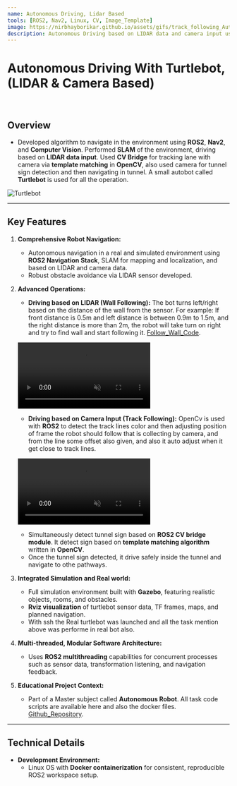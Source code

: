 ```yaml
---
name: Autonomous Driving, Lidar Based
tools: [ROS2, Nav2, Linux, CV, Image_Template]
image: https://nirbhayborikar.github.io/assets/gifs/track_following_Autonomous_Robot.gif
description: Autonomous Driving based on LIDAR data and camera input using Turtlebot with ROS2 stack. Simultaneously performing computer vision task, through ROS2 CV bridge module.
---
```

# Autonomous Driving With Turtlebot, (LIDAR & Camera Based)

<br>

## Overview

- Developed algorithm to navigate in the environment using **ROS2**, **Nav2**, and **Computer Vision**. Performed **SLAM** of the environment, driving based on **LIDAR data input**. Used **CV Bridge** for tracking lane with camera via **template matching** in **OpenCV**, also used camera for tunnel sign detection and then navigating in tunnel. A small autobot called **Turtlebot** is used for all the operation.

![Turtlebot](https://nirbhayborikar.github.io/assets/images/Turtlebot_Arena.png)

---

## Key Features

1. **Comprehensive Robot Navigation:**
   - Autonomous navigation in a real and simulated environment using **ROS2 Navigation Stack**, SLAM for mapping and localization, and based on LIDAR and camera data.
   - Robust obstacle avoidance via LIDAR sensor developed.

2. **Advanced Operations:**
   - **Driving based on LIDAR (Wall Following):** The bot turns left/right based on the distance of the wall from the sensor. For example: If front distance is $0.5 \text{m}$ and left distance is between $0.9 \text{m}$ to $1.5 \text{m}$, and the right distance is more than $2 \text{m}$, the robot will take turn on right and try to find wall and start following it. [Follow_Wall_Code](https://github.com/nirbhayborikar/Turtlebot_Navigation).
   
   <p class="text-center">
     <video controls loop autoplay muted style="max-width: 100%; height: auto;">
       <source src="https://nirbhayborikar.github.io/assets/gif/Autonomous_Robot_Turtlebot_wall_follow.gif" type="video/mp4">
       Your browser does not support the video tag.
     </video>
   </p>
   
   - **Driving based on Camera Input (Track Following):** OpenCv is used with **ROS2** to detect the track lines color and then adjusting position of frame the robot should follow that is collecting by camera, and from the line some offset also given, and also it auto adjust when it get close to track lines.

   <p class="text-center">
     <video controls loop autoplay muted style="max-width: 100%; height: auto;">
       <source src="https://nirbhayborikar.github.io/assets/gif/track_following_Autonomous_Robot.gif" type="video/mp4">
       Your browser does not support the video tag.
     </video>
   </p>

   - Simultaneously detect tunnel sign based on **ROS2 CV bridge module**. It detect sign based on **template matching algorithm** written in **OpenCV**.
   - Once the tunnel sign detected, it drive safely inside the tunnel and navigate to othe pathways.

3. **Integrated Simulation and Real world:**
   - Full simulation environment built with **Gazebo**, featuring realistic objects, rooms, and obstacles.
   - **Rviz visualization** of turtlebot sensor data, TF frames, maps, and planned navigation.
   - With ssh the Real turtlebot was launched and all the task mention above was performe in real bot also.

4. **Multi-threaded, Modular Software Architecture:**
   - Uses **ROS2 multithreading** capabilities for concurrent processes such as sensor data, transformation listening, and navigation feedback.
  
5. **Educational Project Context:**
   - Part of a Master subject called **Autonomous Robot**. All task code scripts are available here and also the docker files. [Github_Repository](https://github.com/nirbhayborikar/Turtlebot_Navigation).

---

## Technical Details

- **Development Environment:**
  - Linux OS with **Docker containerization** for consistent, reproducible ROS2 workspace setup.